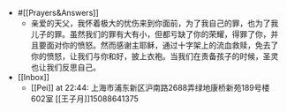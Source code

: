 - #[[Prayers&Answers]]
    - 亲爱的天父，我怀着极大的忧伤来到你面前，为了我自己的罪，也为了我儿子的罪。虽然我们的罪有大有小，但都亏缺了你的荣耀，得罪了你，并且要面对你的愤怒。然而感谢主耶稣，通过十字架上的流血救赎，免去了你的愤怒，让我们与你和好，披上衣袍。当我们在责备孩子的时候，圣灵也让我们反思自己。
- [[Inbox]]
    - [[Pei]] at 22:44: 上海市浦东新区沪南路2688弄绿地康桥新苑189号楼602室 [[王子月]]15088641375
